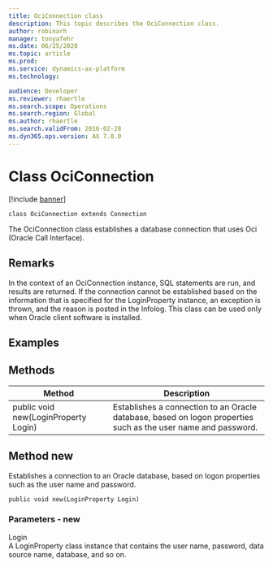 ```yaml
---
title: OciConnection class
description: This topic describes the OciConnection class.
author: robinarh
manager: tonyafehr
ms.date: 06/25/2020
ms.topic: article
ms.prod: 
ms.service: dynamics-ax-platform
ms.technology: 

audience: Developer
ms.reviewer: rhaertle
ms.search.scope: Operations
ms.search.region: Global
ms.author: rhaertle
ms.search.validFrom: 2016-02-28
ms.dyn365.ops.version: AX 7.0.0
---
```


# Class OciConnection

[!include [banner](../includes/banner.md)]

```xpp
class OciConnection extends Connection
```

The OciConnection class establishes a database connection that uses Oci (Oracle Call Interface).

## Remarks

In the context of an OciConnection instance, SQL statements are run, and results are returned. If the connection cannot be established based on the information that is specified for the LoginProperty instance, an exception is thrown, and the reason is posted in the Infolog. This class can be used only when Oracle client software is installed.

## Examples

## Methods

| Method                               | Description                                                                                                   |
|--------------------------------------|---------------------------------------------------------------------------------------------------------------|
| public void new(LoginProperty Login) | Establishes a connection to an Oracle database, based on logon properties such as the user name and password. |

## Method new

Establishes a connection to an Oracle database, based on logon properties such as the user name and password.

```xpp
public void new(LoginProperty Login)
```

### Parameters - new

Login  
A LoginProperty class instance that contains the user name, password, data source name, database, and so on.

